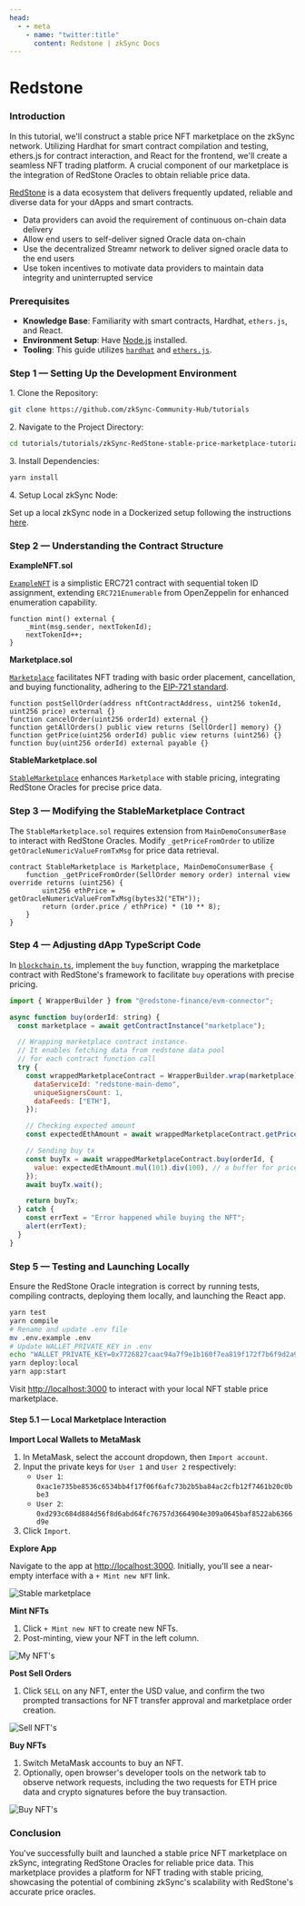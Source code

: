 ```yaml
---
head:
  - - meta
    - name: "twitter:title"
      content: Redstone | zkSync Docs
---
```


# Redstone

### Introduction

In this tutorial, we'll construct a stable price NFT marketplace on the zkSync network. Utilizing Hardhat for smart contract compilation and testing, ethers.js for contract interaction, and React for the frontend, we'll create a seamless NFT trading platform. A crucial component of our marketplace is the integration of RedStone Oracles to obtain reliable price data.

[RedStone](https://docs.redstone.finance/docs/introduction) is a data ecosystem that delivers frequently updated, reliable and diverse data for your dApps and smart contracts.

- Data providers can avoid the requirement of continuous on-chain data delivery
- Allow end users to self-deliver signed Oracle data on-chain
- Use the decentralized Streamr network to deliver signed oracle data to the end users
- Use token incentives to motivate data providers to maintain data integrity and uninterrupted service

### Prerequisites

- **Knowledge Base**: Familiarity with smart contracts, Hardhat, `ethers.js`, and React.
- **Environment Setup**: Have [Node.js](https://nodejs.org/) installed.
- **Tooling**: This guide utilizes [`hardhat`](https://hardhat.org/) and [`ethers.js`](https://docs.ethers.io/v5/).

### Step 1 — Setting Up the Development Environment

1\. Clone the Repository:

```bash
git clone https://github.com/zkSync-Community-Hub/tutorials
```

2\. Navigate to the Project Directory:

```bash
cd tutorials/tutorials/zkSync-RedStone-stable-price-marketplace-tutorial/code
```

3\. Install Dependencies:

```bash
yarn install
```

4\. Setup Local zkSync Node:

Set up a local zkSync node in a Dockerized setup following the instructions [here](../../test-and-debug/dockerized-l1-l2-nodes.md).

### Step 2 — Understanding the Contract Structure

**ExampleNFT.sol**

[`ExampleNFT`](https://github.com/zkSync-Community-Hub/tutorials/blob/d01c44af89bff8d8c322ae9d6ebc823a3111b447/tutorials/zkSync-RedStone-stable-price-marketplace-tutorial/code/contracts/ExampleNFT.sol#L2) is a simplistic ERC721 contract with sequential token ID assignment, extending `ERC721Enumerable` from OpenZeppelin for enhanced enumeration capability.

```solidity
function mint() external {
    _mint(msg.sender, nextTokenId);
    nextTokenId++;
}
```

**Marketplace.sol**

[`Marketplace`](https://github.com/zkSync-Community-Hub/tutorials/blob/d01c44af89bff8d8c322ae9d6ebc823a3111b447/tutorials/zkSync-RedStone-stable-price-marketplace-tutorial/code/contracts/Marketplace.sol#L6) facilitates NFT trading with basic order placement, cancellation, and buying functionality, adhering to the [EIP-721 standard](https://eips.ethereum.org/EIPS/eip-721).

```solidity
function postSellOrder(address nftContractAddress, uint256 tokenId, uint256 price) external {}
function cancelOrder(uint256 orderId) external {}
function getAllOrders() public view returns (SellOrder[] memory) {}
function getPrice(uint256 orderId) public view returns (uint256) {}
function buy(uint256 orderId) external payable {}
```

**StableMarketplace.sol**

[`StableMarketplace`](https://github.com/zkSync-Community-Hub/tutorials/blob/d01c44af89bff8d8c322ae9d6ebc823a3111b447/tutorials/zkSync-RedStone-stable-price-marketplace-tutorial/code/contracts/StableMarketplace.sol#L11) enhances `Marketplace` with stable pricing, integrating RedStone Oracles for precise price data.

### Step 3 — Modifying the StableMarketplace Contract

The `StableMarketplace.sol` requires extension from `MainDemoConsumerBase` to interact with RedStone Oracles. Modify `_getPriceFromOrder` to utilize `getOracleNumericValueFromTxMsg` for price data retrieval.

```solidity
contract StableMarketplace is Marketplace, MainDemoConsumerBase {
    function _getPriceFromOrder(SellOrder memory order) internal view override returns (uint256) {
        uint256 ethPrice = getOracleNumericValueFromTxMsg(bytes32("ETH"));
        return (order.price / ethPrice) * (10 ** 8);
    }
}
```

### Step 4 — Adjusting dApp TypeScript Code

In [`blockchain.ts`](https://github.com/zkSync-Community-Hub/tutorials/blob/d01c44af89bff8d8c322ae9d6ebc823a3111b447/tutorials/zkSync-RedStone-stable-price-marketplace-tutorial/code/src/core/blockchain.ts#L121), implement the `buy` function, wrapping the marketplace contract with RedStone's framework to facilitate `buy` operations with precise pricing.

```javascript
import { WrapperBuilder } from "@redstone-finance/evm-connector";

async function buy(orderId: string) {
  const marketplace = await getContractInstance("marketplace");

  // Wrapping marketplace contract instance.
  // It enables fetching data from redstone data pool
  // for each contract function call
  try {
    const wrappedMarketplaceContract = WrapperBuilder.wrap(marketplace).usingDataService({
      dataServiceId: "redstone-main-demo",
      uniqueSignersCount: 1,
      dataFeeds: ["ETH"],
    });

    // Checking expected amount
    const expectedEthAmount = await wrappedMarketplaceContract.getPrice(orderId);

    // Sending buy tx
    const buyTx = await wrappedMarketplaceContract.buy(orderId, {
      value: expectedEthAmount.mul(101).div(100), // a buffer for price movements
    });
    await buyTx.wait();

    return buyTx;
  } catch {
    const errText = "Error happened while buying the NFT";
    alert(errText);
  }
}
```

### Step 5 — Testing and Launching Locally

Ensure the RedStone Oracle integration is correct by running tests, compiling contracts, deploying them locally, and launching the React app.

```bash
yarn test
yarn compile
# Rename and update .env file
mv .env.example .env
# Update WALLET_PRIVATE_KEY in .env
echo "WALLET_PRIVATE_KEY=0x7726827caac94a7f9e1b160f7ea819f172f7b6f9d2a97f992c38edeab82d4110" >> .env
yarn deploy:local
yarn app:start
```

Visit [http://localhost:3000](http://localhost:3000) to interact with your local NFT stable price marketplace.

#### Step 5.1 — Local Marketplace Interaction

**Import Local Wallets to MetaMask**

1. In MetaMask, select the account dropdown, then `Import account`.
2. Input the private keys for `User 1` and `User 2` respectively:
   - `User 1`: `0xac1e735be8536c6534bb4f17f06f6afc73b2b5ba84ac2cfb12f7461b20c0bbe3`
   - `User 2`: `0xd293c684d884d56f8d6abd64fc76757d3664904e309a0645baf8522ab6366d9e`
3. Click `Import`.

**Explore App**

Navigate to the app at [http://localhost:3000](http://localhost:3000). Initially, you'll see a near-empty interface with a `+ Mint new NFT` link.

![Stable marketplace](../../../assets/images/redstone-stable-marketplace-app.png)

**Mint NFTs**

1. Click `+ Mint new NFT` to create new NFTs.
2. Post-minting, view your NFT in the left column.

![My NFT's](../../../assets/images/redstone-my-nfts.png)

**Post Sell Orders**

1. Click `SELL` on any NFT, enter the USD value, and confirm the two prompted transactions for NFT transfer approval and marketplace order creation.

![Sell NFT's](../../../assets/images/redstone-orders.png)

**Buy NFTs**

1. Switch MetaMask accounts to buy an NFT.
2. Optionally, open browser's developer tools on the network tab to observe network requests, including the two requests for ETH price data and crypto signatures before the buy transaction.

![Buy NFT's](../../../assets/images/redstone-requests.png)

### Conclusion

You've successfully built and launched a stable price NFT marketplace on zkSync, integrating RedStone Oracles for reliable price data. This marketplace provides a platform for NFT trading with stable pricing, showcasing the potential of combining zkSync's scalability with RedStone's accurate price oracles.
